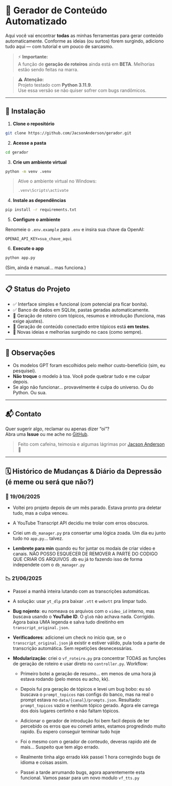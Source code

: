 # 🧠 Gerador de Conteúdo Automatizado

Aqui você vai encontrar **todas** as minhas ferramentas para gerar conteúdo automaticamente. Conforme as ideias (ou surtos) forem surgindo, adiciono tudo aqui — com tutorial e um pouco de sarcasmo.

> ⚡ **Importante:**  
> A função de **geração de roteiros** ainda está em **BETA**. Melhorias estão sendo feitas na marra.

> ⚠️ **Atenção:**  
> Projeto testado com **Python 3.11.9**.  
> Use essa versão se não quiser sofrer com bugs randômicos.

---

## 🚀 Instalação

1. **Clone o repositório**

```bash
git clone https://github.com/JacsonAnderson/gerador.git
```

2. **Acesse a pasta**

```bash
cd gerador
```

3. **Crie um ambiente virtual**

```bash
python -m venv .venv
```

> Ative o ambiente virtual no Windows:
>
> ```bash
> .venv\Scripts\activate
> ```

4. **Instale as dependências**

```bash
pip install -r requirements.txt
```

5. **Configure o ambiente**

Renomeie o `.env.example` para `.env` e insira sua chave da OpenAI:

```
OPENAI_API_KEY=sua_chave_aqui
```

6. **Execute o app**

```bash
python app.py
```

(Sim, ainda é manual… mas funciona.)

---

## 📋 Status do Projeto

- ✅ Interface simples e funcional (com potencial pra ficar bonita).
- ✅ Banco de dados em SQLite, pastas geradas automaticamente.
- 🔄 Geração de roteiro com tópicos, resumos e introdução (funciona, mas exige ajustes).
- 🚧 Geração de conteúdo conectado entre tópicos está **em testes**.
- 🚀 Novas ideias e melhorias surgindo no caos (como sempre).

---

## 🎯 Observações

- Os modelos GPT foram escolhidos pelo melhor custo-benefício (sim, eu pesquisei).
- **Não troque** o modelo à toa. Você pode quebrar tudo e me culpar depois.
- Se algo não funcionar... provavelmente é culpa do universo. Ou do Python. Ou sua.

---

## 📬 Contato

Quer sugerir algo, reclamar ou apenas dizer “oi”?  
Abra uma **Issue** ou me ache no [GitHub](https://github.com/JacsonAnderson).

> Feito com cafeína, teimosia e algumas lágrimas por [Jacson Anderson](https://github.com/JacsonAnderson) 🚀

---

## 🗓️ Histórico de Mudanças & Diário da Depressão (é meme ou será que não?)

### 🧩 19/06/2025

- Voltei pro projeto depois de um mês parado. Estava pronto pra deletar tudo, mas a culpa venceu.
- A YouTube Transcript API decidiu me trolar com erros obscuros.
- Criei um `db_manager.py` pra consertar uma lógica zoada. Um dia eu junto tudo no `app.py`… talvez.


- **Lembrete para min** quando eu for juntar os modais de criar video e canais. NÃO POSSO ESQUECER DE REMOVER A PARTE DO CODIGO QUE CRIAR OS ARQUIVOS .db eu já to fazendo isso de forma independete com o `db_manager.py`

### 📉 21/06/2025

- Passei a manhã inteira lutando com as transcrições automáticas.
- A solução: usar `yt_dlp` pra baixar `.vtt` e `webvtt` pra limpar tudo.
- **Bug nojento**: eu nomeava os arquivos com o `video_id` interno, mas buscava usando o **YouTube ID**. O `glob` não achava nada. Corrigido. Agora baixa UMA legenda e salva tudo direitinho em `transcript_original.json`.
- **Verificadores**: adicionei um check no início que, se o `transcript_original.json` já existir e estiver válido, pula toda a parte de transcrição automática. Sem repetições desnecessárias.

- **Modularização**: criei o `vf_roteiro.py` pra concentrar TODAS as funções de geração de roteiro e usar direto no `controller.py`. Workflow:
  - Primeiro botei a geração de resumo… em menos de uma hora já estava rodando (pelo menos eu acho, kk).
  - Depois fui pra geração de tópicos e levei um bug bobo: eu só buscava o `prompt_topicos` nas configs do banco, mas na real o prompt estava no `data/{canal}/prompts.json`. Resultado: `prompt_topicos` vazio e nenhum tópico gerado. Agora ele carrega dos dois lugares certinho e não faltam tópicos.
  - Adicionar o gerador de introdução foi bem facil depois de ter percebido os erros que eu cometi antes, estamos progredindo muito rapido. Eu espero conseguir terminar tudo hoje
  - Foi o mesmo com o gerador de conteudo, deveras rapido até de mais... Suspeito que tem algo errado.

  - Realmente tinha algo errado kkk passei 1 hora corregindo bugs de idioma e coisas assim.
  - Passei a tarde arrumando bugs, agora aparentemente esta funcional. Vamos pasar para um novo modulo `vf_tts.py`
  

